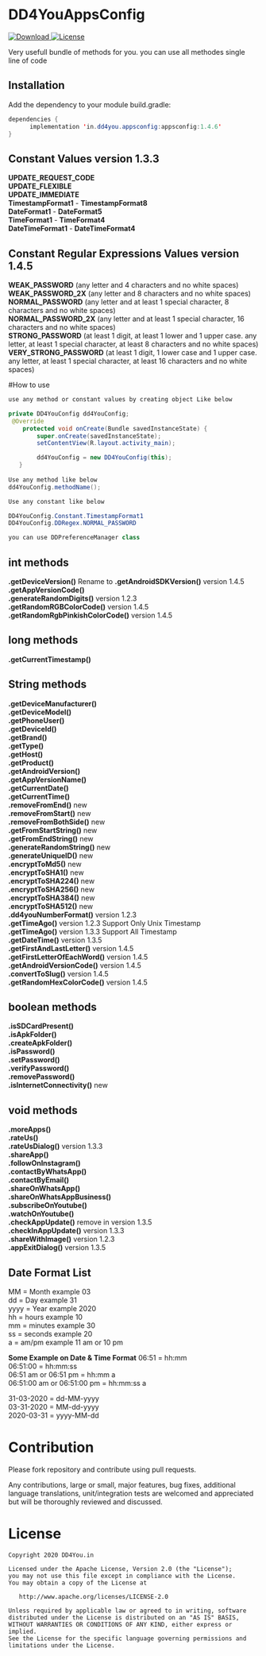 # DD4YouAppsConfig

[ ![Download](https://api.bintray.com/packages/dd4you/DD4YouAppsConfig/in.dd4you.appsconfig/images/download.svg) ](https://bintray.com/dd4you/DD4YouAppsConfig/in.dd4you.appsconfig/_latestVersion)
[![License](https://img.shields.io/badge/license-Apache%202-4EB1BA.svg?style=flat-square)](https://www.apache.org/licenses/LICENSE-2.0.html)


Very usefull bundle of methods for you. you can use all methodes single line of code


## Installation
Add the dependency to your module build.gradle:
```java
dependencies {  
      implementation 'in.dd4you.appsconfig:appsconfig:1.4.6'  
}
```

## Constant Values version 1.3.3
**UPDATE_REQUEST_CODE**  
**UPDATE_FLEXIBLE**  
**UPDATE_IMMEDIATE**  
**TimestampFormat1** - **TimestampFormat8**  
**DateFormat1** - **DateFormat5**  
**TimeFormat1** - **TimeFormat4**  
**DateTimeFormat1** - **DateTimeFormat4**  

## Constant Regular Expressions Values version 1.4.5
**WEAK_PASSWORD**  (any letter and 4 characters and no white spaces)  
**WEAK_PASSWORD_2X**  (any letter and 8 characters and no white spaces)  
**NORMAL_PASSWORD**  (any letter and at least 1 special character, 8 characters and no white spaces)  
**NORMAL_PASSWORD_2X**  (any letter and at least 1 special character, 16 characters and no white spaces)  
**STRONG_PASSWORD**  (at least 1 digit, at least 1 lower and 1 upper case. any letter, at least 1 special character, at least 8 characters and no white spaces)  
**VERY_STRONG_PASSWORD**  (at least 1 digit, 1 lower case and 1 upper case. any letter, at least 1 special character, at least 16 characters and no white spaces)

#How to use
```java
use any method or constant values by creating object Like below

private DD4YouConfig dd4YouConfig;
 @Override
    protected void onCreate(Bundle savedInstanceState) {
        super.onCreate(savedInstanceState);
        setContentView(R.layout.activity_main);

        dd4YouConfig = new DD4YouConfig(this);
   }
   
Use any method like below
dd4YouConfig.methodName();

Use any constant like below

DD4YouConfig.Constant.TimestampFormat1  
DD4YouConfig.DDRegex.NORMAL_PASSWORD  

you can use DDPreferenceManager class
```

## int methods
**.getDeviceVersion()**  Rename to **.getAndroidSDKVersion()**  version 1.4.5  
**.getAppVersionCode()**  
**.generateRandomDigits()**  version 1.2.3  
**.getRandomRGBColorCode()**  version 1.4.5  
**.getRandomRgbPinkishColorCode()**  version 1.4.5  

## long methods
**.getCurrentTimestamp()**

## String methods
**.getDeviceManufacturer()**  
**.getDeviceModel()**  
**.getPhoneUser()**  
**.getDeviceId()**  
**.getBrand()**  
**.getType()**  
**.getHost()**  
**.getProduct()**  
**.getAndroidVersion()**  
**.getAppVersionName()**  
**.getCurrentDate()**  
**.getCurrentTime()**  
**.removeFromEnd()**  new  
**.removeFromStart()**  new  
**.removeFromBothSide()**  new  
**.getFromStartString()** new  
**.getFromEndString()** new  
**.generateRandomString()**  new  
**.generateUniqueID()**  new  
**.encryptToMd5()**  new  
**.encryptToSHA1()**  new  
**.encryptToSHA224()**  new  
**.encryptToSHA256()**  new  
**.encryptToSHA384()**  new  
**.encryptToSHA512()**  new  
**.dd4youNumberFormat()** version 1.2.3  
**.getTimeAgo()**  version 1.2.3 Support Only Unix Timestamp  
**.getTimeAgo()**  version 1.3.3 Support All Timestamp  
**.getDateTime()**  version 1.3.5  
**.getFirstAndLastLetter()** version 1.4.5  
**.getFirstLetterOfEachWord()** version 1.4.5  
**.getAndroidVersionCode()** version 1.4.5  
**.convertToSlug()** version 1.4.5  
**.getRandomHexColorCode()** version 1.4.5  

## boolean methods
**.isSDCardPresent()**  
**.isApkFolder()**  
**.createApkFolder()**  
**.isPassword()**  
**.setPassword()**  
**.verifyPassword()**  
**.removePassword()**  
**.isInternetConnectivity()** new  

## void methods
**.moreApps()**  
**.rateUs()**  
**.rateUsDialog()**  version 1.3.3  
**.shareApp()**  
**.followOnInstagram()**  
**.contactByWhatsApp()**  
**.contactByEmail()**  
**.shareOnWhatsApp()**  
**.shareOnWhatsAppBusiness()**  
**.subscribeOnYoutube()**  
**.watchOnYoutube()**  
**.checkAppUpdate()**  remove in version 1.3.5  
**.checkInAppUpdate()**  version 1.3.3  
**.shareWithImage()**  version 1.2.3  
**.appExitDialog()**  version 1.3.5  


## Date Format List
MM  = Month example 03  
dd  = Day example 31  
yyyy  = Year example 2020  
hh  = hours example 10  
mm = minutes  example 30  
ss = seconds  example 20  
a = am/pm example 11 am or 10 pm  

**Some Example on Date & Time Format**
06:51 = hh:mm  
06:51:00 = hh:mm:ss  
06:51 am or 06:51 pm = hh:mm a  
06:51:00 am or 06:51:00 pm = hh:mm:ss a  

31-03-2020  = dd-MM-yyyy  
03-31-2020  = MM-dd-yyyy  
2020-03-31  = yyyy-MM-dd  


# Contribution


Please fork repository and contribute using pull requests.

Any contributions, large or small, major features, bug fixes, additional language translations, unit/integration tests are welcomed and appreciated but will be thoroughly reviewed and discussed.



# License

    Copyright 2020 DD4You.in

    Licensed under the Apache License, Version 2.0 (the "License");
    you may not use this file except in compliance with the License.
    You may obtain a copy of the License at

       http://www.apache.org/licenses/LICENSE-2.0

    Unless required by applicable law or agreed to in writing, software
    distributed under the License is distributed on an "AS IS" BASIS,
    WITHOUT WARRANTIES OR CONDITIONS OF ANY KIND, either express or implied.
    See the License for the specific language governing permissions and
    limitations under the License.

